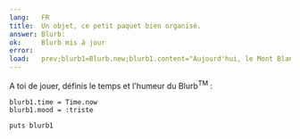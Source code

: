 ```yaml
---
lang:   FR
title:  Un objet, ce petit paquet bien organisé.
answer: Blurb:
ok:     Blurb mis à jour
error:  
load:   prev;blurb1=Blurb.new;blurb1.content="Aujourd'hui, le Mont Blanc a été volé !"
---
```


A toi de jouer,  définis le temps et l'humeur du Blurb<sup>TM</sup> :

    blurb1.time = Time.now
    blurb1.mood = :triste
    
    puts blurb1